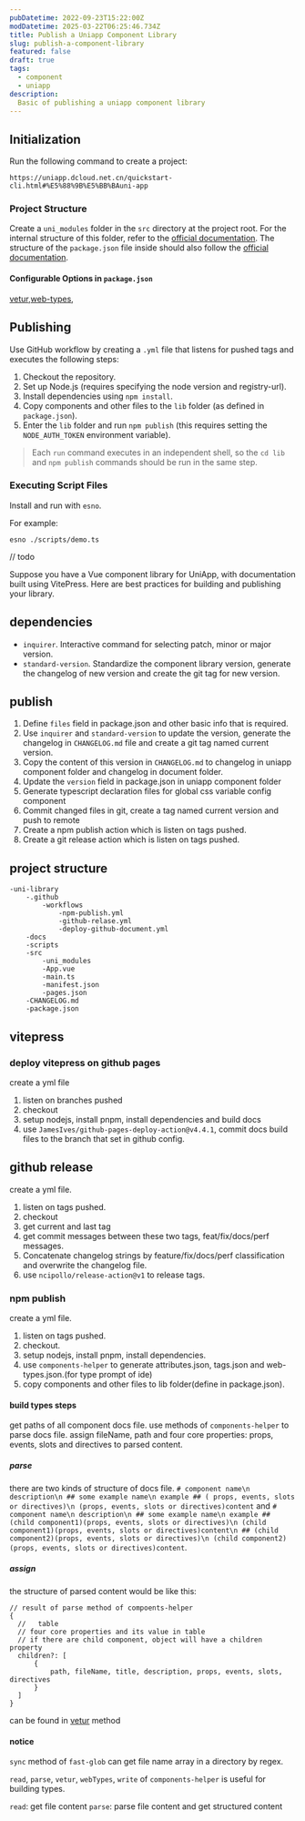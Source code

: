 ```yaml
---
pubDatetime: 2022-09-23T15:22:00Z
modDatetime: 2025-03-22T06:25:46.734Z
title: Publish a Uniapp Component Library
slug: publish-a-component-library
featured: false
draft: true
tags:
  - component
  - uniapp
description:
  Basic of publishing a uniapp component library
---
```


## Initialization

Run the following command to create a project:
```shell
https://uniapp.dcloud.net.cn/quickstart-cli.html#%E5%88%9B%E5%BB%BAuni-app
```

### Project Structure

Create a `uni_modules` folder in the `src` directory at the project root. For the internal structure of this folder, refer to the [official documentation](https://uniapp.dcloud.net.cn/plugin/uni_modules.html#%E9%9D%9E%E9%A1%B9%E7%9B%AE%E6%8F%92%E4%BB%B6%E7%9A%84uni-modules).
The structure of the `package.json` file inside should also follow the [official documentation](https://uniapp.dcloud.net.cn/plugin/uni_modules.html#package-json).

#### Configurable Options in `package.json`

[vetur](https://vuejs.github.io/vetur/guide/component-data.html#other-frameworks),[web-types](https://github.com/JetBrains/web-types),


## Publishing

Use GitHub workflow by creating a `.yml` file that listens for pushed tags and executes the following steps:
1. Checkout the repository.
2. Set up Node.js (requires specifying the node version and registry-url).
3. Install dependencies using `npm install`.
4. Copy components and other files to the `lib` folder (as defined in `package.json`).
5. Enter the `lib` folder and run `npm publish` (this requires setting the `NODE_AUTH_TOKEN` environment variable).

> Each `run` command executes in an independent shell, so the `cd lib` and `npm publish` commands should be run in the same step.

### Executing Script Files
Install and run with `esno`.

For example:
```
esno ./scripts/demo.ts
```

// todo

Suppose you have a Vue component library for UniApp, with documentation built using VitePress. Here are best practices for building and publishing your library.

## dependencies

- `inquirer`. Interactive command for selecting patch, minor or major version.
- `standard-version`. Standardize the component library version, generate the changelog of new version and create the git tag for new version.

## publish
1. Define `files` field in package.json and other basic info that is required.
2. Use `inquirer` and `standard-version` to update the version, generate the changelog in `CHANGELOG.md` file and create a git tag named current version.
3. Copy the content of this version in `CHANGELOG.md` to changelog in uniapp component folder and changelog in document folder.
4. Update the `version` field in package.json in uniapp component folder
5. Generate typescript declaration files for global css variable config component
6. Commit changed files in git, create a tag named current version and push to remote
7. Create a npm publish action which is listen on tags pushed.
8. Create a git release action which is listen on tags pushed.

## project structure

```
-uni-library
    -.github
        -workflows
            -npm-publish.yml
            -github-relase.yml
            -deploy-github-document.yml
    -docs
    -scripts
    -src
        -uni_modules
        -App.vue
        -main.ts
        -manifest.json
        -pages.json
    -CHANGELOG.md
    -package.json
```

## vitepress


### deploy vitepress on github pages
create a yml file
1. listen on branches pushed
2. checkout
3. setup nodejs, install pnpm, install dependencies and build docs
4. use `JamesIves/github-pages-deploy-action@v4.4.1`, commit docs build files to the branch that set in github config.

## github release
create a yml file.
1. listen on tags pushed.
2. checkout
3. get current and last tag
4. get commit messages between these two tags, feat/fix/docs/perf messages.
5. Concatenate changelog strings by feature/fix/docs/perf classification and overwrite the changelog file.
6. use `ncipollo/release-action@v1` to release tags.

### npm publish
create a yml file.
1. listen on tags pushed.
2. checkout.
3. setup nodejs, install pnpm, install dependencies.
4. use `components-helper` to generate attributes.json, tags.json and web-types.json.(for type prompt of ide)
5. copy components and other files to lib folder(define in package.json).

#### build types steps
get paths of all component docs file. use methods of `components-helper` to parse docs file.
assign fileName, path and four core properties: props, events, slots and directives to parsed content.

##### parse

there are two kinds of structure of docs file. `# component name\n description\n ## some example name\n example ## (
props, events, slots or directives)\n (props, events, slots or directives)content` and
`# component name\n description\n ## some example name\n example ## (child component1)(props, events, slots or
directives)\n (child component1)(props, events, slots or directives)content\n ## (child component2)(props, events, slots
or directives)\n (child component2)(props, events, slots or directives)content`.

##### assign
the structure of parsed content would be like this:

```
// result of parse method of compoents-helper
{
  //   table
  // four core properties and its value in table
  // if there are child component, object will have a children property
  children?: [
      {
          path, fileName, title, description, props, events, slots, directives
      }
  ]
}
```

can be found in [vetur](https://github.com/tolking/components-helper/blob/main/src/vetur.ts) method


#### notice
`sync` method of `fast-glob` can get file name array in a directory by regex.

`read`, `parse`, `vetur`, `webTypes`, `write` of `components-helper` is useful for building types.

`read`: get file content
`parse`: parse file content and get structured content
